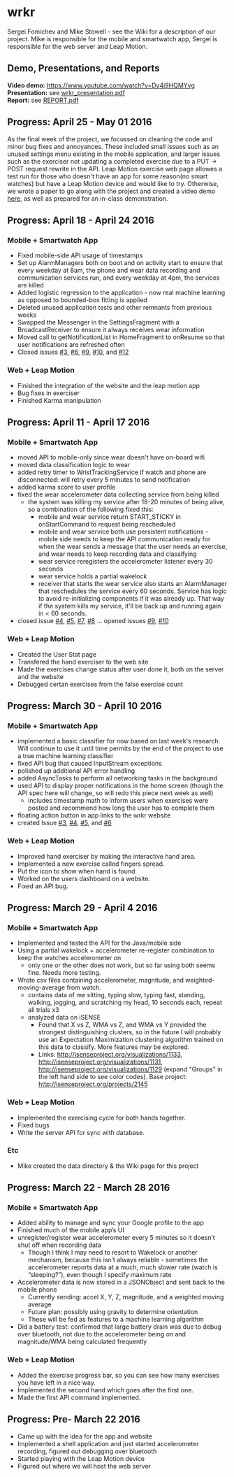 # wrkr
Sergei Fomichev and Mike Stowell - see the Wiki for a description of our project.  Mike is responsible for the mobile and smartwatch app, Sergei is responsible for the web server and Leap Motion.

## Demo, Presentations, and Reports

**Video demo:** https://www.youtube.com/watch?v=Dy4j9HQMYvg  
**Presentation:** see [wrkr_presentation.pdf](https://github.com/uml-ubicomp-2016-spring/wrkr/blob/master/wrkr_presentation.pdf)  
**Report:** see [REPORT.pdf](https://github.com/uml-ubicomp-2016-spring/wrkr/blob/master/REPORT.pdf)  


## Progress: April 25 - May 01 2016

As the final week of the project, we focussed on cleaning the code and minor bug fixes and annoyances. These included small issues such as an unused settings menu existing in the mobile application, and larger issues such as the exerciser not updating a completed exercise due to a PUT -> POST request rewrite in the API. Leap Motion exercise web page allowes a test run for those who doesn't have an app for some reason(no smart watches) but have a Leap Motion device and would like to try. Otherwise, we wrote a paper to go along with the project and created a video demo [here](https://www.youtube.com/watch?v=Dy4j9HQMYvg), as well as prepared for an in-class demonstration.

## Progress: April 18 - April 24 2016

### Mobile + Smartwatch App

 - Fixed mobile-side API usage of timestamps
 - Set up AlarmManagers both on boot and on activity start to ensure that every weekday at 8am, the phone and wear data recording and communication services run, and every weekday at 4pm, the services are killed
 - Added logistic regression to the application - now real machine learning as opposed to bounded-box fitting is applied
 - Deleted unused application tests and other remnants from previous weeks
 - Swapped the Messenger in the SettingsFragment with a BroadcastReceiver to ensure it always receives wear information
 - Moved call to getNotificationList in HomeFragment to onResume so that user notifications are refreshed often
 - Closed issues [#3](https://github.com/uml-ubicomp-2016-spring/wrkr/issues/3), [#6](https://github.com/uml-ubicomp-2016-spring/wrkr/issues/6), [#9](https://github.com/uml-ubicomp-2016-spring/wrkr/issues/9), [#10](https://github.com/uml-ubicomp-2016-spring/wrkr/issues/10), and [#12](https://github.com/uml-ubicomp-2016-spring/wrkr/issues/12)

### Web + Leap Motion

 - Finished the integration of the website and the leap motion app 
 - Bug fixes in exerciser 
 - Finished Karma manipulation 

## Progress: April 11 - April 17 2016

### Mobile + Smartwatch App

 - moved API to mobile-only since wear doesn't have on-board wifi
 - moved data classification logic to wear
 - added retry timer to WristTrackingService if watch and phone are disconnected: will retry every 5 minutes to send notification
 - added karma score to user profile
 - fixed the wear accelerometer data collecting service from being killed
   - the system was killing my service after 18-20 minutes of being alive, so a combination of the following fixed this:
      - mobile and wear service return START_STICKY in onStartCommand to request being rescheduled
      - mobile and wear service both use persistent notifications - mobile side needs to keep the API communication ready for when the wear sends a message that the user needs an exercise, and wear needs to keep recording data and classifying
      - wear service reregisters the accelerometer listener every 30 seconds
      - wear service holds a partial wakelock
      - receiver that starts the wear service also starts an AlarmManager that reschedules the service every 60 seconds.  Service has logic to avoid re-initializing components if it was already up.  That way if the system kills my service, it'll be back up and running again in < 60 seconds.
 - closed issue [#4](https://github.com/uml-ubicomp-2016-spring/wrkr/issues/4), [#5](https://github.com/uml-ubicomp-2016-spring/wrkr/issues/5), [#7](https://github.com/uml-ubicomp-2016-spring/wrkr/issues/7), [#8](https://github.com/uml-ubicomp-2016-spring/wrkr/issues/8) ... opened issues [#9](https://github.com/uml-ubicomp-2016-spring/wrkr/issues/9), [#10](https://github.com/uml-ubicomp-2016-spring/wrkr/issues/10)

### Web + Leap Motion

 - Created the User Stat page
 - Transfered the hand exerciser to the web site
 - Made the exercises change status after user done it, both on the server and the website
 - Debugged certan exercises from the false exercise count

## Progress: March 30 - April 10 2016

### Mobile + Smartwatch App

 - implemented a basic classifier for now based on last week's research.  Will continue to use it until time permits by the end of the project to use a true machine learning classifier
 - fixed API bug that caused InputStream exceptions
 - polished up additional API error handling
 - added AsyncTasks to perform all networking tasks in the background
 - used API to display proper notifications in the home screen (though the API spec here will change, so will redo this piece next week as well)
   - includes timestamp math to inform users when exercises were posted and recommend how long the user has to complete them
 - floating action button in app links to the wrkr website
 - created Issue [#3](https://github.com/uml-ubicomp-2016-spring/wrkr/issues/3), [#4](https://github.com/uml-ubicomp-2016-spring/wrkr/issues/4), [#5](https://github.com/uml-ubicomp-2016-spring/wrkr/issues/5), and [#6](https://github.com/uml-ubicomp-2016-spring/wrkr/issues/6)

### Web + Leap Motion

 - Improved hand exerciser by making the interactive hand area.
 - Implemented a new exercise called fingers spread.
 - Put the icon to show when hand is found.
 - Worked on the users dashboard on a website.
 - Fixed an API bug.

## Progress: March 29 - April 4 2016

### Mobile + Smartwatch App

- Implemented and tested the API for the Java/mobile side
- Using a partial wakelock + accelerometer re-register combination to keep the watches accelerometer on
  - only one or the other does not work, but so far using both seems fine. Needs more testing.
- Wrote csv files containing accelerometer, magnitude, and weighted-moving-average from watch.
  - contains data of me sitting, typing slow, typing fast, standing, walking, jogging, and scratching my head, 10 seconds each, repeat all trials x3
  - analyzed data on iSENSE
    - Found that X vs Z, WMA vs Z, and WMA vs Y provided the strongest distinguishing clusters, so in the future I will probably use an Expectation Maximization clustering algorithm trained on this data to classify.  More features may be explored.
    - Links: http://isenseproject.org/visualizations/1133, http://isenseproject.org/visualizations/1131, http://isenseproject.org/visualizations/1129 (expand "Groups" in the left hand side to see color codes).  Base project: http://isenseproject.org/projects/2145

### Web + Leap Motion

- Implemented the exercising cycle for both hands together. 
- Fixed bugs
- Write the server API for sync with database.  

### Etc

 - Mike created the data directory & the Wiki page for this project


## Progress: March 22 - March 28 2016

### Mobile + Smartwatch App

- Added ability to manage and sync your Google profile to the app
- Finished much of the mobile app’s UI
- unregister/register wear accelerometer every 5 minutes so it doesn’t shut off when recording data
  - Though I think I may need to resort to Wakelock or another mechanism, because this isn’t always reliable - sometimes the accelerometer reports data at a much, much slower rate (watch is “sleeping?”), even though I specify maximum rate
- Accelerometer data is now stored in a JSONObject and sent back to the mobile phone
  - Currently sending: accel X, Y, Z, magnitude, and a weighted moving average
  - Future plan: possibly using gravity to determine orientation
  - These will be fed as features to a machine learning algorithm
- Did a battery test: confirmed that large battery drain was due to debug over bluetooth, not due to the accelerometer being on and magnitude/WMA being calculated frequently


### Web + Leap Motion

 - Added the exercise progress bar, so you can see how many exercises you have left in a nice way. 
 - Implemented the second hand which goes after the first one.
 - Made the first API command implemented. 

## Progress: Pre- March 22 2016

 - Came up with the idea for the app and website
 - Implemented a shell application and just started accelerometer recording, figured out debugging over bluetooth
 - Started playing with the Leap Motion device
 - Figured out where we will host the web server
